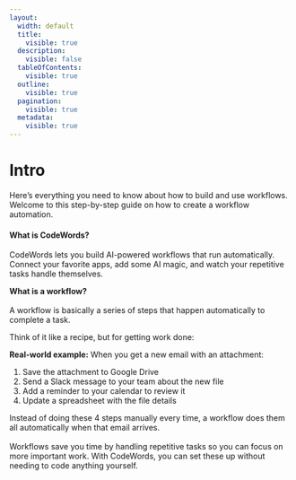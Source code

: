 ```yaml
---
layout:
  width: default
  title:
    visible: true
  description:
    visible: false
  tableOfContents:
    visible: true
  outline:
    visible: true
  pagination:
    visible: true
  metadata:
    visible: true
---
```


# Intro

Here’s everything you need to know about how to build and use workflows. Welcome to this step-by-step guide on how to create a workflow automation.

#### What is CodeWords?

CodeWords lets you build AI-powered workflows that run automatically. Connect your favorite apps, add some AI magic, and watch your repetitive tasks handle themselves.

**What is a workflow?**\
\
A workflow is basically a series of steps that happen automatically to complete a task.

Think of it like a recipe, but for getting work done:

**Real-world example:** When you get a new email with an attachment:

1. Save the attachment to Google Drive
2. Send a Slack message to your team about the new file
3. Add a reminder to your calendar to review it
4. Update a spreadsheet with the file details

Instead of doing these 4 steps manually every time, a workflow does them all automatically when that email arrives.\
\
Workflows save you time by handling repetitive tasks so you can focus on more important work. With  CodeWords, you can set these up without needing to code anything yourself.
